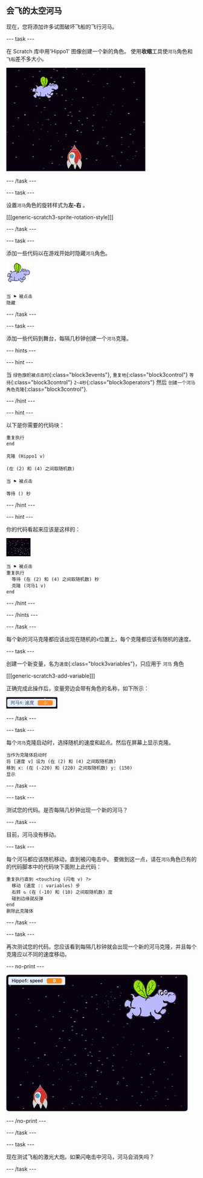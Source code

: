 ## 会飞的太空河马

现在，您将添加许多试图破坏飞船的飞行河马。

--- task ---

在 Scratch 库中用'Hippo1' 图像创建一个新的角色。 使用**收缩**工具使`河马`角色和`飞船`差不多大小。

![截屏](images/invaders-hippo.png)

--- /task ---

--- task ---

设置`河马`角色的旋转样式为**左-右** 。

[[[generic-scratch3-sprite-rotation-style]]]

--- /task ---

--- task ---

添加一些代码以在游戏开始时隐藏`河马`角色。

![河马角色](images/hippo-sprite.png)

```blocks3
当 ⚑ 被点击
隐藏
```

--- /task ---

--- task ---

添加一些代码到舞台，每隔几秒钟创建一个`河马`克隆。

--- hints ---


--- hint ---

当 `绿色旗帜被点击时`{:class="block3events"}, `重复地`{:class="block3control"} `等待`{:class="block3control"} `2~4秒`{:class="block3operators"} 然后 `创建一个河马角色克隆`{:class="block3control"}.

--- /hint ---

--- hint ---

以下是你需要的代码块：

```blocks3
重复执行
end

克隆 (Hippo1 v)

(在 (2) 和 (4) 之间取随机数)

当 ⚑ 被点击

等待 () 秒
```

--- /hint ---

--- hint ---

你的代码看起来应该是这样的：

![舞台角色](images/stage-sprite.png)

```blocks3
当 ⚑ 被点击
重复执行 
  等待 (在 (2) 和 (4) 之间取随机数) 秒
  克隆 (河马1 v)
end
```

--- /hint ---

--- /hints ---

--- /task ---

每个新的河马克隆都应该出现在随机的`x`位置上，每个克隆都应该有随机的速度。

--- task ---

创建一个新变量，名为`速度`{:class="block3variables"}，只应用于 `河马` 角色

[[[generic-scratch3-add-variable]]]

正确完成此操作后，变量旁边会带有角色的名称，如下所示：

![截屏](images/invaders-var-test.png)

--- /task ---

--- task ---

每个`河马`克隆启动时，选择随机的速度和起点。然后在屏幕上显示克隆。

```blocks3
当作为克隆体启动时
将 [速度 v] 设为 (在 (2) 和 (4) 之间取随机数)
移到 x: (在 (-220) 和 (220) 之间取随机数) y: (150)
显示
```

--- /task ---

--- task ---

测试您的代码。是否每隔几秒钟出现一个新的河马？

--- /task ---

目前，河马没有移动。

--- task ---

每个河马都应该随机移动，直到被闪电击中。 要做到这一点，请在`河马`角色已有的的代码脚本中的代码块下面附上此代码：

```blocks3
重复执行直到 <touching (闪电 v) ?> 
  移动 (速度 :: variables) 步
  右转 ↻ (在 (-10) 和 (10) 之间取随机数) 度
  碰到边缘就反弹
end
删除此克隆体
```

--- /task ---

--- task ---

再次测试您的代码。您应该看到每隔几秒钟就会出现一个新的河马克隆，并且每个克隆应以不同的速度移动。

--- no-print ---

![截屏](images/hippo-clones.gif)

--- /no-print ---

--- /task ---

--- task ---

现在测试飞船的激光大炮。如果闪电击中河马，河马会消失吗？

--- /task ---